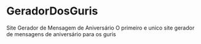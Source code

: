# GeradorDosGuris
Site Gerador de Mensagem de Aniversário
O primeiro e unico site gerador de mensagens de aniversário para os guris

